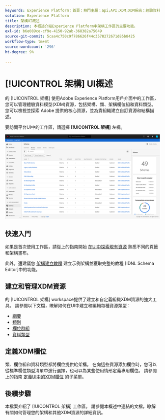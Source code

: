 ```yaml
---
keywords: Experience Platform；首頁；熱門主題；api;API;XDM;XDM系統；經驗資料模型；資料模型；ui;workspace;
solution: Experience Platform
title: 架構UI概述
description: 本概述介紹Experience Platform中架構工作區的主要功能。
exl-id: b6e089ce-cf9e-4150-92ab-368382a75049
source-git-commit: 5caa4c750c9f786626f44c3578272671d85b8425
workflow-type: tm+mt
source-wordcount: '296'
ht-degree: 9%

---
```


# [!UICONTROL 架構] UI概述

的 [!UICONTROL 架構] 使用Adobe Experience Platform用戶介面中的工作區，您可以管理體驗資料模型(XDM)資源，包括架構、類、架構欄位組和資料類型。 您可以檢視並探索 Adobe 提供的核心資源，並為貴組織建立自訂資源和結構描述。

要訪問平台UI中的工作區，請選擇 **[!UICONTROL 架構]** 左欄。

![](../images/ui/overview/schemas-tab.png)

## 快速入門

如果是首次使用工作區，請從上的指南開始 [在UI中探索現有資源](./explore.md) 熟悉不同的頁籤和架構畫布。

此外，還建議您 [架構建立教程](../tutorials/create-schema-ui.md) 建立示例架構並獲取完整的教程 [!DNL Schema Editor]中的功能。

## 建立和管理XDM資源

的 [!UICONTROL 架構] workspace提供了建立和自定義組織XDM資源的強大工具。 請參閱以下文檔，瞭解如何在UI中建立和編輯每種資源類型：

* [綱要](./resources/schemas.md)
* [類別](./resources/classes.md)
* [欄位群組](./resources/field-groups.md)
* [資料類型](./resources/data-types.md)

## 定義XDM欄位

類、欄位組和資料類型都將欄位提供給架構。 在向這些資源添加欄位時，您可以從標準欄位類型清單中進行選擇，也可以為某些使用情形定義專用欄位。 請參閱上的指南 [定義UI中的XDM欄位](./fields/overview.md) 的子菜單。

## 後續步驟

本檔案介紹了 [!UICONTROL 架構] 工作區。 請參閱本概述中連結的文檔，瞭解有關如何管理您的架構和其他XDM資源的詳細資訊。
